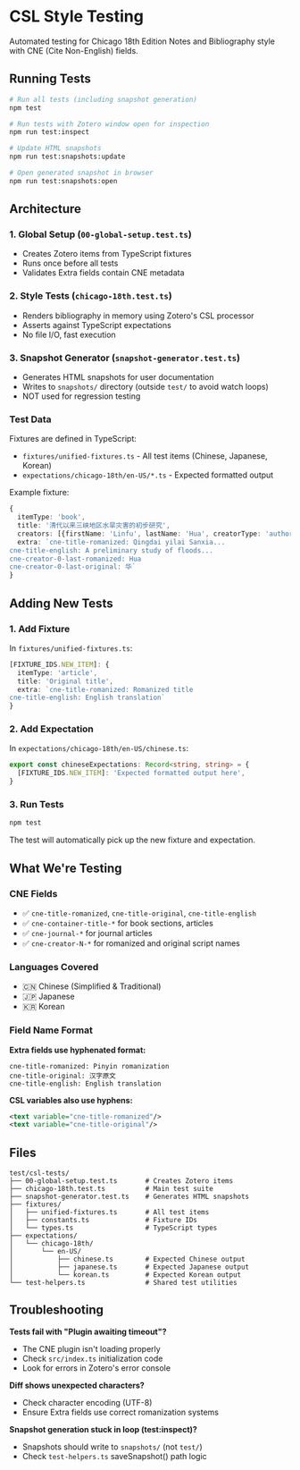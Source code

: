 # CSL Style Testing

Automated testing for Chicago 18th Edition Notes and Bibliography style with CNE (Cite Non-English) fields.

## Running Tests

```bash
# Run all tests (including snapshot generation)
npm test

# Run tests with Zotero window open for inspection
npm run test:inspect

# Update HTML snapshots
npm run test:snapshots:update

# Open generated snapshot in browser
npm run test:snapshots:open
```

## Architecture

### 1. Global Setup (`00-global-setup.test.ts`)
- Creates Zotero items from TypeScript fixtures
- Runs once before all tests
- Validates Extra fields contain CNE metadata

### 2. Style Tests (`chicago-18th.test.ts`)
- Renders bibliography in memory using Zotero's CSL processor
- Asserts against TypeScript expectations
- No file I/O, fast execution

### 3. Snapshot Generator (`snapshot-generator.test.ts`)
- Generates HTML snapshots for user documentation
- Writes to `snapshots/` directory (outside `test/` to avoid watch loops)
- NOT used for regression testing

### Test Data

Fixtures are defined in TypeScript:
- `fixtures/unified-fixtures.ts` - All test items (Chinese, Japanese, Korean)
- `expectations/chicago-18th/en-US/*.ts` - Expected formatted output

Example fixture:
```typescript
{
  itemType: 'book',
  title: '清代以来三峡地区水旱灾害的初步研究',
  creators: [{firstName: 'Linfu', lastName: 'Hua', creatorType: 'author'}],
  extra: `cne-title-romanized: Qingdai yilai Sanxia...
cne-title-english: A preliminary study of floods...
cne-creator-0-last-romanized: Hua
cne-creator-0-last-original: 华`
}
```

## Adding New Tests

### 1. Add Fixture
In `fixtures/unified-fixtures.ts`:
```typescript
[FIXTURE_IDS.NEW_ITEM]: {
  itemType: 'article',
  title: 'Original title',
  extra: `cne-title-romanized: Romanized title
cne-title-english: English translation`
}
```

### 2. Add Expectation
In `expectations/chicago-18th/en-US/chinese.ts`:
```typescript
export const chineseExpectations: Record<string, string> = {
  [FIXTURE_IDS.NEW_ITEM]: 'Expected formatted output here',
}
```

### 3. Run Tests
```bash
npm test
```

The test will automatically pick up the new fixture and expectation.

## What We're Testing

### CNE Fields
- ✅ `cne-title-romanized`, `cne-title-original`, `cne-title-english`
- ✅ `cne-container-title-*` for book sections, articles
- ✅ `cne-journal-*` for journal articles
- ✅ `cne-creator-N-*` for romanized and original script names

### Languages Covered
- 🇨🇳 Chinese (Simplified & Traditional)
- 🇯🇵 Japanese
- 🇰🇷 Korean

### Field Name Format

**Extra fields use hyphenated format:**
```
cne-title-romanized: Pinyin romanization
cne-title-original: 汉字原文
cne-title-english: English translation
```

**CSL variables also use hyphens:**
```xml
<text variable="cne-title-romanized"/>
<text variable="cne-title-original"/>
```

## Files

```
test/csl-tests/
├── 00-global-setup.test.ts       # Creates Zotero items
├── chicago-18th.test.ts          # Main test suite
├── snapshot-generator.test.ts    # Generates HTML snapshots
├── fixtures/
│   ├── unified-fixtures.ts       # All test items
│   ├── constants.ts              # Fixture IDs
│   └── types.ts                  # TypeScript types
├── expectations/
│   └── chicago-18th/
│       └── en-US/
│           ├── chinese.ts        # Expected Chinese output
│           ├── japanese.ts       # Expected Japanese output
│           └── korean.ts         # Expected Korean output
└── test-helpers.ts               # Shared test utilities
```

## Troubleshooting

**Tests fail with "Plugin awaiting timeout"?**
- The CNE plugin isn't loading properly
- Check `src/index.ts` initialization code
- Look for errors in Zotero's error console

**Diff shows unexpected characters?**
- Check character encoding (UTF-8)
- Ensure Extra fields use correct romanization systems

**Snapshot generation stuck in loop (test:inspect)?**
- Snapshots should write to `snapshots/` (not `test/`)
- Check `test-helpers.ts` saveSnapshot() path logic

